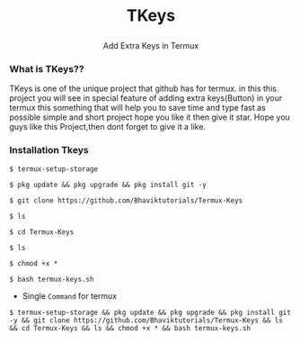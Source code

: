 # <p align="center">TKeys
<p align="center">Add Extra Keys in Termux
<p align="center">

### What is TKeys??
TKeys is one of the unique project that github has for termux.
in this this project you will see in special feature of adding extra keys(Button) in your termux this something that will help you to save time and type fast as possible simple and short project hope you like it then give it star.
Hope you guys like this Project,then dont forget to give it a like.

### Installation Tkeys
```
$ termux-setup-storage
```
```
$ pkg update && pkg upgrade && pkg install git -y
```
```
$ git clone https://github.com/Bhaviktutorials/Termux-Keys
```
```
$ ls
```
```
$ cd Termux-Keys
```
```
$ ls
```
```
$ chmod +x *
```
```
$ bash termux-keys.sh
```

* Single `Command` for termux
```
$ termux-setup-storage && pkg update && pkg upgrade && pkg install git -y && git clone https://github.com/Bhaviktutorials/Termux-Keys && ls && cd Termux-Keys && ls && chmod +x * && bash termux-keys.sh
```
